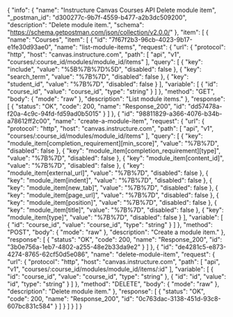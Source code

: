 {
  "info": {
    "name": "Instructure Canvas Courses API Delete module item",
    "_postman_id": "d300277c-9b7f-4559-b477-a2b3dc509200",
    "description": "Delete module item.",
    "schema": "https://schema.getpostman.com/json/collection/v2.0.0/"
  },
  "item": [
    {
      "name": "Courses",
      "item": [
        {
          "id": "7f67f2b3-96cb-4023-9b17-e1fe30d93ae0",
          "name": "list-module-items",
          "request": {
            "url": {
              "protocol": "http",
              "host": "canvas.instructure.com",
              "path": [
                "api",
                "v1",
                "courses/:course_id/modules/module_id/items"
              ],
              "query": [
                {
                  "key": "include",
                  "value": "%5B%7B%7D%5D",
                  "disabled": false
                },
                {
                  "key": "search_term",
                  "value": "%7B%7D",
                  "disabled": false
                },
                {
                  "key": "student_id",
                  "value": "%7B%7D",
                  "disabled": false
                }
              ],
              "variable": [
                {
                  "id": "course_id",
                  "value": "course_id",
                  "type": "string"
                }
              ]
            },
            "method": "GET",
            "body": {
              "mode": "raw"
            },
            "description": "List module items."
          },
          "response": [
            {
              "status": "OK",
              "code": 200,
              "name": "Response_200",
              "id": "dd57478a-f20a-4c9c-94fd-fd59ad0b5015"
            }
          ]
        },
        {
          "id": "98811829-a366-4076-b34b-a78612ff2c00",
          "name": "create-a-module-item",
          "request": {
            "url": {
              "protocol": "http",
              "host": "canvas.instructure.com",
              "path": [
                "api",
                "v1",
                "courses/:course_id/modules/module_id/items"
              ],
              "query": [
                {
                  "key": "module_item[completion_requirement][min_score]",
                  "value": "%7B%7D",
                  "disabled": false
                },
                {
                  "key": "module_item[completion_requirement][type]",
                  "value": "%7B%7D",
                  "disabled": false
                },
                {
                  "key": "module_item[content_id]",
                  "value": "%7B%7D",
                  "disabled": false
                },
                {
                  "key": "module_item[external_url]",
                  "value": "%7B%7D",
                  "disabled": false
                },
                {
                  "key": "module_item[indent]",
                  "value": "%7B%7D",
                  "disabled": false
                },
                {
                  "key": "module_item[new_tab]",
                  "value": "%7B%7D",
                  "disabled": false
                },
                {
                  "key": "module_item[page_url]",
                  "value": "%7B%7D",
                  "disabled": false
                },
                {
                  "key": "module_item[position]",
                  "value": "%7B%7D",
                  "disabled": false
                },
                {
                  "key": "module_item[title]",
                  "value": "%7B%7D",
                  "disabled": false
                },
                {
                  "key": "module_item[type]",
                  "value": "%7B%7D",
                  "disabled": false
                }
              ],
              "variable": [
                {
                  "id": "course_id",
                  "value": "course_id",
                  "type": "string"
                }
              ]
            },
            "method": "POST",
            "body": {
              "mode": "raw"
            },
            "description": "Create a module item."
          },
          "response": [
            {
              "status": "OK",
              "code": 200,
              "name": "Response_200",
              "id": "3b0e756a-1eb7-4802-a255-48e2b33da9e2"
            }
          ]
        },
        {
          "id": "de4281c5-e873-4274-8765-62cf50d5e086",
          "name": "delete-module-item",
          "request": {
            "url": {
              "protocol": "http",
              "host": "canvas.instructure.com",
              "path": [
                "api",
                "v1",
                "courses/:course_id/modules/module_id/items/:id"
              ],
              "variable": [
                {
                  "id": "course_id",
                  "value": "course_id",
                  "type": "string"
                },
                {
                  "id": "id",
                  "value": "id",
                  "type": "string"
                }
              ]
            },
            "method": "DELETE",
            "body": {
              "mode": "raw"
            },
            "description": "Delete module item."
          },
          "response": [
            {
              "status": "OK",
              "code": 200,
              "name": "Response_200",
              "id": "0c763dac-3138-451d-93c8-607bc831c584"
            }
          ]
        }
      ]
    }
  ]
}
